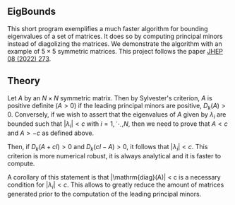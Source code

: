 ## EigBounds

This short program exemplifies a much faster algorithm for bounding eigenvalues of a set of matrices. It does so by computing principal minors instead of diagolizing the matrices.
We demonstrate the algorithm with an example of $5 \times 5$ symmetric matrices. This project follows the paper [JHEP 08 (2022) 273](https://link.springer.com/article/10.1007/JHEP08(2022)273).

## Theory

Let $A$ by an $N \times N$ symmetric matrix. Then by Sylvester's criterion, $A$ is positive definite ($A > 0$) if the leading principal minors are positive, $D_k(A) > 0$. Conversely, if we wish to assert that the eigenvalues of $A$ given by $\lambda_i$ are bounded such that $|\lambda_i| < c$ with $i = 1, \ddots, N$, then we need to prove that $A < c$ and $A > -c$ as defined above.

Then, if $D_k(A + cI) > 0$ and $D_k(cI - A) > 0$, it follows that $|\lambda_i| < c$. This criterion is more numerical robust, it is always analytical and it is faster to compute. 

A corollary of this statement is that |\mathrm{diag}(A)| < c is a necessary condition for $|\lambda_i| < c$. This allows to greatly reduce the amount of matrices generated prior to the computation of the leading principal minors.

